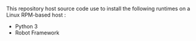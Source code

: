 This repository host source code use to install the following runtimes on a Linux RPM-based host : 
- Python 3
- Robot Framework